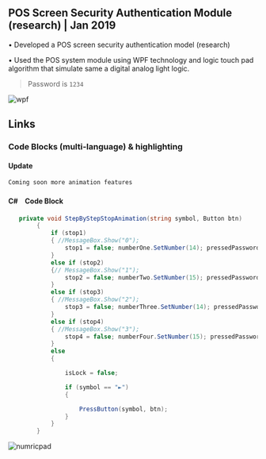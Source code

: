 


## POS Screen Security Authentication Module (research) | Jan 2019

• Developed a POS screen security authentication model (research)

• Used the POS system module using WPF technology and logic touch pad algorithm that simulate same a digital analog light logic.


 > Password is `1234`


![wpf](https://user-images.githubusercontent.com/75975280/221505122-45a9cc5f-14f4-4602-bbc9-120702bea5fa.png)


 

## Links
 
### Code Blocks (multi-language) & highlighting

#### Update

`Coming soon more animation features`



#### C#　Code Block

```C#
   private void StepByStepStopAnimation(string symbol, Button btn)
        {
            if (stop1)
            { //MessageBox.Show("0");
                stop1 = false; numberOne.SetNumber(14); pressedPassword += symbol;
            }
            else if (stop2)
            {// MessageBox.Show("1"); 
                stop2 = false; numberTwo.SetNumber(15); pressedPassword += symbol;
            }
            else if (stop3)
            { //MessageBox.Show("2"); 
                stop3 = false; numberThree.SetNumber(14); pressedPassword += symbol;
            }
            else if (stop4)
            { //MessageBox.Show("3"); 
                stop4 = false; numberFour.SetNumber(15); pressedPassword += symbol;
            }
            else
            {

                isLock = false;

                if (symbol == "►")
                {

                    PressButton(symbol, btn);
                }
            }
        }
```


![numricpad](https://user-images.githubusercontent.com/75975280/221501847-4f072ab5-babd-4464-b027-776d581ff13e.png)


